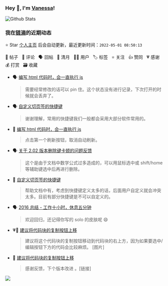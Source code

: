### Hey 👋, I'm [Vanessa](http://vanessa.b3log.org/)!

![Github Stats](https://github-readme-stats.vercel.app/api?username=Vanessa219&show_icons=true)

<!--events start -->

### 我在[链滴](https://ld246.com)的近期动态

⭐️ Star [个人主页](https://github.com/Vanessa219/Vanessa219) 后会自动更新，最近更新时间：`2022-05-01 08:50:13`

📝 帖子 &nbsp; 💬 评论 &nbsp; 🗣 回帖 &nbsp; 🌙 清月 &nbsp; 👨‍💻 用户 &nbsp; 🏷️ 标签 &nbsp; ⭐️ 关注 &nbsp; 👍 赞同 &nbsp; 💗 感谢 &nbsp; 💰 打赏 &nbsp; 🗃 收藏

* 🗣 [编写 html 代码时，会一直执行 js](https://ld246.com/article/1651311139697/comment/1651328161918#comments)

  > 需要经常修改的话可以 pin 住。这个状态没有进行记录，下次打开的时候就会丢弃了。
* 🗣 [自定义切页签的快捷键](https://ld246.com/article/1651221083097/comment/1651224615641#comments)

  > 谢谢理解，常用的快捷键我们一般都会采用大部分软件常用的。
* 💬 [编写 html 代码时，会一直执行 js](https://ld246.com/article/1651311139697/comment/1651325209841#comments)

  > 点击第一个刷新按钮，取消自动刷新。
* 🗣 [关于 2.02 版本删除键卡顿的问题反馈](https://ld246.com/article/1651223588700/comment/1651230215060#comments)

  > 这个是由于文档中数学公式过多造成的，可以用鼠标选中或 shift/home 等辅助键选中后再进行删除。
* 💬 [自定义切页签的快捷键](https://ld246.com/article/1651221083097/comment/1651223235019#comments)

  > 帮助文档中有，考虑到快捷键定义太多的话，后面用户自定义就会冲突太多。目前有部分快捷键是不可以自定义的。
* 🗣 [2016 总结 - 工作十小时，休息五分钟](https://ld246.com/article/1483372685890/comment/1651159001730#comments)

  > 欢迎回归，还记得你写的 solo 的皮肤呢 😄
* 💗📝 [建议将代码块的复制按钮上移](https://ld246.com/article/1651116168643)

  > 建议将这个代码块的复制按钮移动到代码块的右上方，因为如果要选中/编辑按钮下方的代码会比较麻烦。 [图片]
* 💬 [建议将代码块的复制按钮上移](https://ld246.com/article/1651116168643/comment/1651200795765#comments)

  > 感谢反馈，下个版本改进 。[链接]


<!--events end -->

<a title="Hits" target="_blank" href="https://github.com/Vanessa219/Vanessa219"><img src="https://hits.b3log.org/Vanessa219/Vanessa219.svg"></a>
